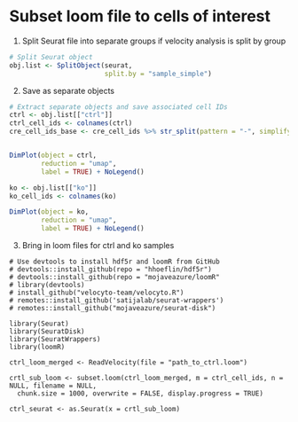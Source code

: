 # Subset loom file to cells of interest

1. Split Seurat file into separate groups if velocity analysis is split by group

```r
# Split Seurat object
obj.list <- SplitObject(seurat, 
                        split.by = "sample_simple")               
```

2. Save as separate objects

```r
# Extract separate objects and save associated cell IDs
ctrl <- obj.list[["ctrl"]]
ctrl_cell_ids <- colnames(ctrl)
cre_cell_ids_base <- cre_cell_ids %>% str_split(pattern = "-", simplify = TRUE) %>% .[ , 1]


DimPlot(object = ctrl,
        reduction = "umap",
        label = TRUE) + NoLegend()

ko <- obj.list[["ko"]]
ko_cell_ids <- colnames(ko)

DimPlot(object = ko,
        reduction = "umap",
        label = TRUE) + NoLegend()
```

3. Bring in loom files for ctrl and ko samples

```
# Use devtools to install hdf5r and loomR from GitHub
# devtools::install_github(repo = "hhoeflin/hdf5r")
# devtools::install_github(repo = "mojaveazure/loomR"
# library(devtools)
# install_github("velocyto-team/velocyto.R")   
# remotes::install_github('satijalab/seurat-wrappers')
# remotes::install_github("mojaveazure/seurat-disk")

library(Seurat)
library(SeuratDisk)
library(SeuratWrappers)
library(loomR)

ctrl_loom_merged <- ReadVelocity(file = "path_to_ctrl.loom")

crtl_sub_loom <- subset.loom(ctrl_loom_merged, m = ctrl_cell_ids, n = NULL, filename = NULL,
  chunk.size = 1000, overwrite = FALSE, display.progress = TRUE)
  
ctrl_seurat <- as.Seurat(x = crtl_sub_loom)

